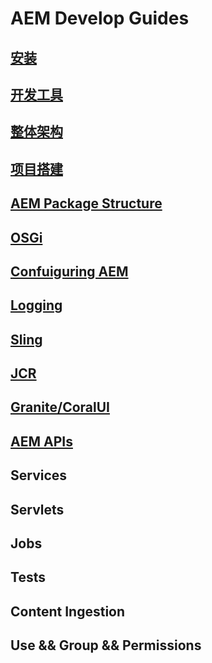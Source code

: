 # AEM Develop Guides

## [安装](./01-Install.md)

## [开发工具](./02-Tools.md)

## [整体架构](./03-Architecture.md)

## [项目搭建](./04-Setup.md)

## [AEM Package Structure](./05-package-structure.md)

## [OSGi](./06-OSGi.md)

## [Confuiguring AEM](./07-config.md)

## [Logging](./08-Logging.md)

## [Sling](./06-Sling.md)

## [JCR](./07-JCR.md)

## [Granite/CoralUI](./08-Granite-CoralUI.md)

## [AEM APIs](./09-AEMAPIs.md)

## Services

## Servlets

## Jobs

## Tests

## Content Ingestion

## Use && Group && Permissions
